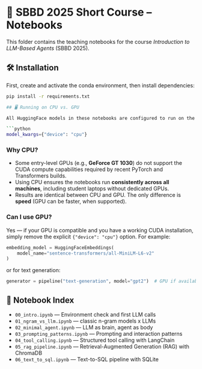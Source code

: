 # 📘 SBBD 2025 Short Course – Notebooks

This folder contains the teaching notebooks for the course *Introduction to LLM-Based Agents* (SBBD 2025).

## 🛠️ Installation

First, create and activate the conda environment, then install dependencies:

```bash
pip install -r requirements.txt

## 🖥️ Running on CPU vs. GPU

All HuggingFace models in these notebooks are configured to run on the **CPU**:

```python
model_kwargs={"device": "cpu"}
```

### Why CPU?
- Some entry-level GPUs (e.g., **GeForce GT 1030**) do not support the CUDA compute capabilities required by recent PyTorch and Transformers builds.  
- Using CPU ensures the notebooks run **consistently across all machines**, including student laptops without dedicated GPUs.  
- Results are identical between CPU and GPU. The only difference is **speed** (GPU can be faster, when supported).

### Can I use GPU?
Yes — if your GPU is compatible and you have a working CUDA installation, simply remove the explicit `{"device": "cpu"}` option. For example:

```python
embedding_model = HuggingFaceEmbeddings(
    model_name="sentence-transformers/all-MiniLM-L6-v2"
)
```

or for text generation:

```python
generator = pipeline("text-generation", model="gpt2")  # GPU if available
```

## 📂 Notebook Index

- `00_intro.ipynb` — Environment check and first LLM calls  
- `01_ngram_vs_llm.ipynb` — classic n-gram models x LLMs  
- `02_minimal_agent.ipynb` — LLM as brain, agent as body  
- `03_prompting_patterns.ipynb` — Prompting and interaction patterns  
- `04_tool_calling.ipynb` — Structured tool calling with LangChain  
- `05_rag_pipeline.ipynb` — Retrieval-Augmented Generation (RAG) with ChromaDB  
- `06_text_to_sql.ipynb` — Text-to-SQL pipeline with SQLite  
